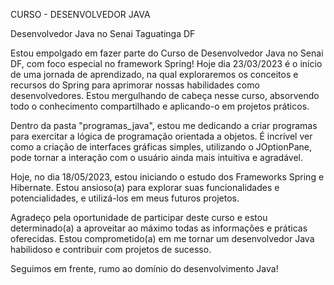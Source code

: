 CURSO - DESENVOLVEDOR JAVA

Desenvolvedor Java no Senai Taguatinga DF

Estou empolgado em fazer parte do Curso de Desenvolvedor Java no Senai DF, com foco especial no framework Spring! Hoje dia 23/03/2023 é o início de uma jornada de aprendizado, na qual exploraremos os conceitos e recursos do Spring para aprimorar nossas habilidades como desenvolvedores. Estou mergulhando de cabeça nesse curso, absorvendo todo o conhecimento compartilhado e aplicando-o em projetos práticos.

Dentro da pasta "programas_java", estou me dedicando a criar programas para exercitar a lógica de programação orientada a objetos. É incrível ver como a criação de interfaces gráficas simples, utilizando o JOptionPane, pode tornar a interação com o usuário ainda mais intuitiva e agradável.

Hoje, no dia 18/05/2023, estou iniciando o estudo dos Frameworks Spring e Hibernate. Estou ansioso(a) para explorar suas funcionalidades e potencialidades, e utilizá-los em meus futuros projetos.

Agradeço pela oportunidade de participar deste curso e estou determinado(a) a aproveitar ao máximo todas as informações e práticas oferecidas. Estou comprometido(a) em me tornar um desenvolvedor Java habilidoso e contribuir com projetos de sucesso.

Seguimos em frente, rumo ao domínio do desenvolvimento Java!
